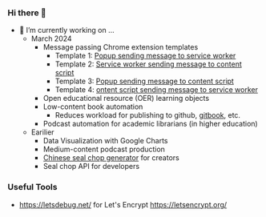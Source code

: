 ### Hi there 👋

- 🔭 I’m currently working on ...
  + March 2024
    + Message passing Chrome extension templates
      + Template 1: [Popup sending message to service worker][mp1]
      + Template 2: [Service worker sending message to content script][mp2]
      + Template 3: [Popup sending message to content script][mp3]
      + Template 4: [ontent script sending message to service worker][mp4]
    + Open educational resource (OER) learning objects
    + Low-content book automation
      + Reduces workload for publishing to github, [gitbook](https://www.gitbook.com/), etc.
    + Podcast automation for academic librarians (in higher education)
  + Earilier
    * Data Visualization with Google Charts
    * Medium-content podcast production
    * [Chinese seal chop generator][chop] for creators
    * Seal chop API for developers

### Useful Tools
  + https://letsdebug.net/ for Let's Encrypt https://letsencrypt.org/

[chop]: https://new.sealchop.com/create/index.html
[capi]: https://about.sealchop.com
[mp1]: https://github.com/dofufa/chrome-message-passing-1
[mp2]: https://github.com/dofufa/chrome-message-passing-2
[mp3]: https://github.com/dofufa/chrome-message-passing-3
[mp4]: https://github.com/dofufa/chrome-message-passing-4
<!--

**dofufa/dofufa** is a ✨ _special_ ✨ repository because its `README.md` (this file) appears on your GitHub profile.

Here are some ideas to get you started:

- 🔭 I’m currently working on ...
- 🌱 I’m currently learning ...
- 👯 I’m looking to collaborate on ...
- 🤔 I’m looking for help with ...
- 💬 Ask me about ...
- 📫 How to reach me: ...
- 😄 Pronouns: ...
- ⚡ Fun fact: ...
-->
